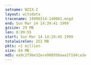 ```yaml
---
setname: NZIX-I
layout: witsdata
tracename: 19990314-140001.mngd
end: Sun Mar 14 14:39:41 1999
gzsize: 29 MB
len: 0:09:55
start: Sun Mar 14 14:29:45 1999
totalwirelen: 251 MB
pkts: <1 million
size: 64 MB
md5: ea9c2f9be32ece908958aaa2f1d4ca3e
---
```

